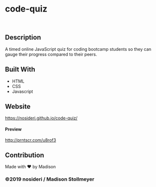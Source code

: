 # code-quiz
​
## Description 
A timed online JavaScript quiz for coding bootcamp students so they can gauge their progress compared to their peers.
​
## Built With
* HTML
* CSS
* Javascript

## Website
https://nosideri.github.io/code-quiz/

#### Preview
http://prntscr.com/u8rof3

## Contribution
Made with ❤️ by Madison

### ©️2019 nosideri / Madison Stollmeyer